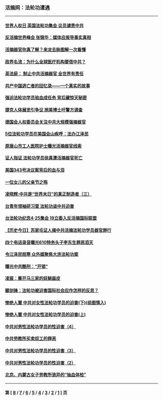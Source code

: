 ### 活摘网：法轮功遭遇
---
#### [世界人权日 英国法轮功集会 议员谴责中共](../../pages/nf5881/n13431763.md?06090430) 
#### [反活摘世界峰会 张锦华：媒体应报导事实真相](../../pages/nf5881/n13278502.md?06090430) 
#### [活摘器官你真了解？来龙去脉图解一次看懂](../../pages/nf5881/n13013820.md?06090430) 
#### [政界名流：为什么全球医疗机构要信中共？](../../pages/nf5881/n11945479.md?06090430) 
#### [英法庭： 制止中共活摘器官 全世界有责任](../../pages/nf5881/n11330691.md?06090430) 
#### [共产中国逃亡者的回忆录——一个真实的故事](../../pages/nf5881/n10918649.md?06090430) 
#### [强迫法轮功学员验血成任务 背后藏惊天秘密](../../pages/nf5881/n4252384.md?06090430) 
#### [捷克人体展览引争议 旅美博士吁警方调查](../../pages/nf5881/n9429187.md?06090430) 
#### [德国会人权委员会关注中共大规模强摘器官](../../pages/nf5881/n8418950.md?06090430) 
#### [5位法轮功学员在美国会山疾呼：法办江泽民](../../pages/nf5881/n8101519.md?06090430) 
#### [原唐山市工人医院护士曝光活摘器官线索](../../pages/nf5881/n8076384.md?06090430) 
#### [证人指证 法轮功学员徐真遭活摘器官死亡](../../pages/nf5881/n8042467.md?06090430) 
#### [美国343号决议案背后的血与泪](../../pages/nf5881/n8020684.md?06090430) 
#### [一位女儿的父亲节之殇](../../pages/nf5881/n8014122.md?06090430) 
#### [凌晓辉:中共是“世界末日”的真正制造者（三）](../../pages/nf5881/n4210333.md?06090430) 
#### [台青年领袖研习营 法轮功谈中共迫害](../../pages/nf5881/n4141857.md?06090430) 
#### [台法轮功纪念4‧25集会 19立委入反活摘国际联盟](../../pages/nf5881/n4141821.md?06090430) 
#### [【历史今日】苏家屯证人揭中共活摘法轮功学员器官罪行](../../pages/nf5881/n4135912.md?06090430) 
#### [四个电话录音曝光610特务头子李东生罪恶滔天](../../pages/nf5881/n4040060.md?06090430) 
#### [令江泽民胆寒 众外媒聚焦大连法轮功案](../../pages/nf5881/n3932671.md?06090430) 
#### [曝光中共酷刑：“开锁”](../../pages/nf5881/n3889373.md?06090430) 
#### [凌宸：撕开马三家的妖魅画皮](../../pages/nf5881/n3849369.md?06090430) 
#### [郦剑锋：法轮功被迫害国际社会应作怎样的反思？](../../pages/nf5881/n3824560.md?06090430) 
#### [惨绝人寰 中共对女性法轮功学员的迫害(下)(组图慎入)](../../pages/nf5881/n3816285.md?06090430) 
#### [惨绝人寰 中共对女性法轮功学员的迫害(上)](../../pages/nf5881/n3815374.md?06090430) 
#### [中共对男性法轮功学员的性迫害（4）](../../pages/nf5881/n3769144.md?06090430) 
#### [中共劳教所买卖奴工的罪恶](../../pages/nf5881/n3769378.md?06090430) 
#### [中共对男性法轮功学员的性迫害（3）](../../pages/nf5881/n3768231.md?06090430) 
#### [中共对男性法轮功学员的性迫害（2）](../../pages/nf5881/n3767211.md?06090430) 
#### [北京、内蒙古女子劳教所诡异的“抽血体检”](../../pages/nf5881/n3753158.md?06090430) 

---
#### 第 [ [8](./8.md?06090430) / [7](./7.md?06090430) / [6](./6.md?06090430) / [5](./5.md?06090430) / [4](./4.md?06090430) / [3](./3.md?06090430) / [2](./2.md?06090430) / [1](./1.md?06090430) ] 页
